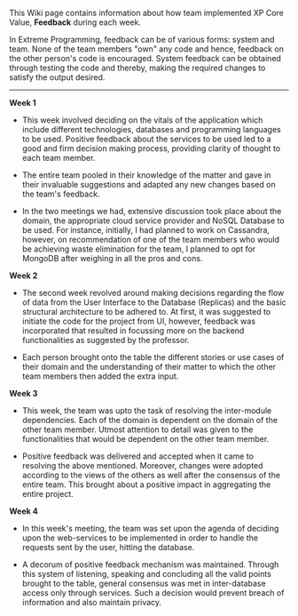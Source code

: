 This Wiki page contains information about how team implemented XP Core Value, **Feedback** during each week.

In Extreme Programming, feedback can be of various forms: system and team. None of the team members "own" any code and hence, feedback on the other person's code is encouraged. System feedback can be obtained through testing the code and thereby, making the required changes to satisfy the output desired.

***

**Week 1**

* This week involved deciding on the vitals of the application which include different technologies, databases and programming languages to be used. Positive feedback about the services to be used led to a good and firm decision making process, providing clarity of thought to each team member. 

* The entire team pooled in their knowledge of the matter and gave in their invaluable suggestions and adapted any new changes based on the team's feedback.

* In the two meetings we had, extensive discussion took place about the domain, the appropriate cloud service provider and NoSQL Database to be used. For instance, initially, I had planned to work on Cassandra, however, on recommendation of one of the team members who would be achieving waste elimination for the team, I planned to opt for MongoDB after weighing in all the pros and cons.

**Week 2**

* The second week revolved around making decisions regarding the flow of data from the User Interface to the Database (Replicas) and the basic structural architecture to be adhered to. At first, it was suggested to initiate the code for the project from UI, however, feedback was incorporated that resulted in focussing more on the backend functionalities as suggested by the professor. 

* Each person brought onto the table the different stories or use cases of their domain and the understanding of their matter to which the other team members then added the extra input.

**Week 3**

* This week, the team was upto the task of resolving the inter-module dependencies. Each of the domain is dependent on the domain of the other team member. Utmost attention to detail was given to the functionalities that would be dependent on the other team member. 

* Positive feedback was delivered and accepted when it came to resolving the above mentioned. Moreover, changes were adopted according to the views of the others as well after the consensus of the entire team. This brought about a positive impact in aggregating the entire project.

**Week 4**

* In this week's meeting, the team was set upon the agenda of deciding upon the web-services to be implemented in order to handle the requests sent by the user, hitting the database. 

* A decorum of positive feedback mechanism was maintained. Through this system of listening, speaking and concluding all the valid points brought to the table, general consensus was met in inter-database access only through services. Such a decision would prevent breach of information and also maintain privacy.

